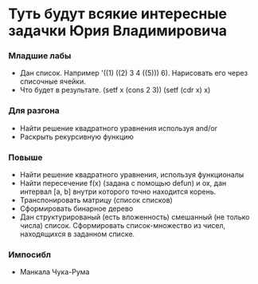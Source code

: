 # Туть будут всякие интересные задачки Юрия Владимировича

### Младшие лабы
* Дан список. Например '((1) ((2) 3 4 ((5))) 6). Нарисовать его через списочные ячейки.
* Что будет в результате. (setf x (cons 2 3)) (setf (cdr x) x)

### Для разгона
* Найти решение квадратного уравнения используя and/or
* Раскрыть рекурсивную функцию

### Повыше
* Найти решение квадратного уравнения, используя функционалы
* Найти пересечение f(x) (задана с помощью defun) и ox, дан интервал [a, b] внутри которого точно находится корень.
* Транспонировать матрицу (список списков)
* Сформировать бинарное дерево
* Дан структурированый (есть вложенность) смешанный (не только числа) список. 
Сформировать список-множество из чисел, находящихся в заданном списке.

### Импосибл
* Манкала Чука-Рума
